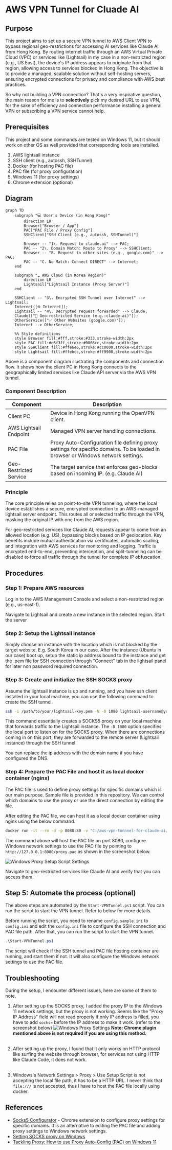 # AWS VPN Tunnel for Cluade AI

## Purpose

This project aims to set up a secure VPN tunnel to AWS Client VPN to bypass regional geo-restrictions for accessing AI services like Claude AI from Hong Kong. By routing internet traffic through an AWS Virtual Private Cloud (VPC) or services like (Lightsail) in my case in a non-restricted region (e.g., US East), the device's IP address appears to originate from that region, allowing access to services blocked in Hong Kong. The objective is to provide a managed, scalable solution without self-hosting servers, ensuring encrypted connections for privacy and compliance with AWS best practices.

So why not building a VPN connection? That's a very inspirative question, the main reason for me is to **selectively** pick my desired URL to use VPN, for the sake of efficiency and connection performance installing a general VPN or subscribing a VPN service cannot help.

## Prerequisites

This project and some commands are tested on Windows 11, but it should work on other OS as well provided that corresponding tools are installed.

1. AWS lightsail instance
2. SSH client (e.g., autossh, SSHTunnel)
3. Docker (for hosting PAC file)
4. PAC file (for proxy configuration)
5. Windows 11 (for proxy settings)
6. Chrome extension (optional)

## Diagram

```mermaid
graph TD
    subgraph "💻 User's Device (in Hong Kong)"
        direction LR
        Browser["Browser / App"]
        PAC["PAC File / Proxy Config"]
        SSHClient["SSH Client (e.g., autossh, SSHTunnel)"]

        Browser -- "1\. Request to claude.ai" --> PAC;
        PAC -- "2\. Domain Match: Route to Proxy" --> SSHClient;
        Browser -- "B. Request to other sites (e.g., google.com)" --> PAC;
        PAC -- "C. No Match: Connect DIRECT" --> Internet;
    end

    subgraph "☁️ AWS Cloud (in Korea Region)"
        direction LR
        Lightsail["Lightsail Instance (Proxy Server)"]
    end

    SSHClient -- "3\. Encrypted SSH Tunnel over Internet" --> Lightsail;
    Internet([🌐 Internet]);
    Lightsail -- "4\. Decrypted request forwarded" --> Claude;
    Claude(["🤖 Geo-restricted Service (e.g.:claude.ai)"]);
    OtherService(["✅ Other Websites (google.com)"]);
    Internet --> OtherService;

    %% Style definitions
    style Browser fill:#fff,stroke:#333,stroke-width:2px
    style PAC fill:#e6f3ff,stroke:#0066cc,stroke-width:2px
    style SSHClient fill:#ffe6e6,stroke:#cc0000,stroke-width:2px
    style Lightsail fill:#ffebcc,stroke:#ff9900,stroke-width:2px
```

Above is a component diagram illustrating the components and connection flow. It shows how the client PC in Hong Kong connects to the geographically limited services like Claude API server via the AWS VPN tunnel.

### Component Description

| Component                     | Description                                                             |
| ----------------------------- | ----------------------------------------------------------------------- |
| Client PC                     | Device in Hong Kong running the OpenVPN client.                |
| AWS Lightsail Endpoint       | Managed VPN server handling connections.                         |
| PAC File | Proxy Auto-Configuration file defining proxy settings for specific domains. To be loaded in browser or Windows network settings.                   |
| Geo-Restricted Service            | The target service that enforces geo-blocks based on incoming IP. (e.g. Claude AI)   |

### Principle

The core principle relies on point-to-site VPN tunneling, where the local device establishes a secure, encrypted connection to an AWS-managed lightsail server endpoint. This routes all or selected traffic through the VPN, masking the original IP with one from the AWS region. 

For geo-restricted services like Claude AI, requests appear to come from an allowed location (e.g. US), bypassing blocks based on IP geolocation. Key benefits include mutual authentication via certificates, automatic scaling, and integration with AWS services for monitoring and logging. Traffic is encrypted end-to-end, preventing interception, and split-tunneling can be disabled to force all traffic through the tunnel for complete IP obfuscation.

## Procedures

### Step 1: Prepare AWS resources

Log in to the AWS Management Console and select a non-restricted region (e.g., us-east-1).

Navigate to Lightsail and create a new instance in the selected region. Start the server

### Step 2: Setup the Lightsail instance

Simply choose an instance with the location which is not blocked by the target website. E.g. South Korea in our case. After the instance (Ubuntu in our case) boot up, setup the static ip address bound to the instance and get the .pem file for SSH connection through "Connect" tab in the lightsail panel for later non password required connection.

### Step 3: Create and initialize the SSH SOCKS proxy

Assume the lightsail instance is up and running, and you have ssh client installed in your local machine, you can use the following command to create the SSH tunnel.

```bash
ssh -i /path/to/your/lightsail-key.pem -N -D 1080 lightsail-username@your-lightsail-ip-address
```

This command essentially creates a SOCKS5 proxy on your local machine that forwards traffic to the Lightsail instance. The `-D 1080` option specifies the local port to listen on for the SOCKS proxy. When there are connections coming in on this port, they are forwarded to the remote server (Lightsail instance) through the SSH tunnel.

You can replace the ip address with the domain name if you have configured the DNS.

### Step 4: Prepare the PAC File and host it as local docker container (nginx)

The PAC file is used to define proxy settings for specific domains which is our main purpose. Sample file is provided in this repository. We can control which domains to use the proxy or use the direct connection by editing the file.

After editing the PAC file, we can host it as a local docker container using nginx using the below command.

```bash
docker run -it --rm -d -p 8080:80 -v "C:/aws-vpn-tunnnel-for-claude-ai/proxy.pac:/usr/share/nginx/html/proxy.pac" --name PAC nginx
```

The command above will host the PAC file on port 8080, configure Windows network settings to use the PAC file by pointing to `http://127.0.0.1:8080/proxy.pac` as shown in the screenshot below.

![Windows Proxy Setup Script Settings](./proxy-setup-script.png)

Navigate to geo-restricted services like Claude AI and verify that you can access them.

## Step 5: Automate the process (optional)

The above steps are automated by the `Start-VPNTunnel.ps1` script. You can run the script to start the VPN tunnel. Refer to below for more details.

Before running the script, you need to rename `config.sample.ini` to `config.ini` and edit the `config.ini` file to configure the SSH connection and PAC file path. After that, you can run the script to start the VPN tunnel.

```powershell
.\Start-VPNTunnel.ps1
```

The script will check if the SSH tunnel and PAC file hosting container are running, and start them if not. It will also configure the Windows network settings to use the PAC file.

## Troubleshooting

During the setup, I encounter different issues, here are some of them to note.

1. After setting up the SOCKS proxy, I added the proxy IP to the Windows 11 network settings, but the proxy is not working. Seems like the "Proxy IP Address" field will not read properly if only IP address is filled, you have to add `socks=` before the IP address to make it work. (refer to the screenshot below)
![Windows Proxy Settings](./windows-proxy-settings.png)
**Note: Chrome plugin mentioned above is not required if you are using this method.** <br><br>

2. After setting up the proxy, I found that it only works on HTTP protocol like surfing the website through browser, for services not using HTTP like Claude Code, it does not work. <br><br>

3. Windows's Network Settings > Proxy > Use Setup Script is not accepting the local file path, it has to be a HTTP URL. I never think that `file:///` is not accepted, thus I have to host the PAC file locally using docker.

## References

- [Socks5 Configurator](https://chromewebstore.google.com/detail/socks5-configurator/hnpgnjkeaobghpjjhaiemlahikgmnghb) - Chrome extension to configure proxy settings for specific domains. It is an alternative to editing the PAC file and adding proxy settings to Windows network settings.
- [Setting SOCKS proxy on Windows](https://superuser.com/questions/1528185/how-can-i-set-socks-proxy-on-windows)
- [Tackling Proxy: How to use Proxy Auto-Config (PAC) on Windows 11](https://medium.com/@gireeshagmt/tackling-proxy-how-to-use-proxy-auto-config-pac-on-windows-11-e9a6fa585918)